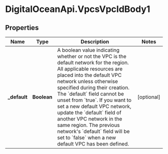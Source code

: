 # DigitalOceanApi.VpcsVpcIdBody1

## Properties
Name | Type | Description | Notes
------------ | ------------- | ------------- | -------------
**_default** | **Boolean** | A boolean value indicating whether or not the VPC is the default network for the region. All applicable resources are placed into the default VPC network unless otherwise specified during their creation. The &#x60;default&#x60; field cannot be unset from &#x60;true&#x60;. If you want to set a new default VPC network, update the &#x60;default&#x60; field of another VPC network in the same region. The previous network&#x27;s &#x60;default&#x60; field will be set to &#x60;false&#x60; when a new default VPC has been defined. | [optional] 
